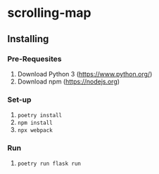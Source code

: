 # scrolling-map

## Installing
### Pre-Requesites
1. Download Python 3 (https://www.python.org/)
2. Download npm (https://nodejs.org)

### Set-up
1. `poetry install`
2. `npm install`
3. `npx webpack`

### Run
1. `poetry run flask run`
